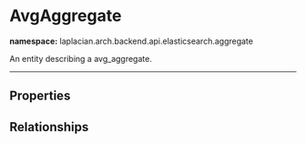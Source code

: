 

# **AvgAggregate**
**namespace:** laplacian.arch.backend.api.elasticsearch.aggregate

An entity describing a avg_aggregate.



---

## Properties

## Relationships
